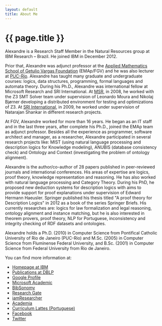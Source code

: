 ```yaml
---
layout: default
title: About Me
---
```


{{ page.title }}
================

Alexandre is a Research Staff Member in the Natural Resources group at
IBM Research – Brazil. He joined IBM in December 2012.

Prior that, Alexandre was adjunct professor at the
[Applied Mathematics School of Getulio Vargas Foundation](http://emap.fgv.br)
(EMAp/FGV) and he was also lecturer at
[PUC-Rio](http://www.inf.puc-rio.br). Alexandre has taught many
graduate and undergraduate courses: logics, data structures,
programming, formal languages and automata theory. During his Ph.D.,
Alexandre was international fellow at Microsoft Research and SRI
International. At
[MSR](http://research.microsoft.com/en-us/um/redmond/projects/z3/people.html),
in 2008, he worked with the Z3 SMT Solver team under supervision of
Leonardo Moura and Nikolaj Bjørner developing a distributed
environment for testing and optimizations of Z3. At
[SRI International](http://www.sri.com/), in 2009, he worked under
supervision of Natarajan Shankar in different research projects.

At FGV, Alexandre worked for more than 16 years. He began as an IT
staff and in the last three years, after complete his Ph.D., joined
the EMAp team as adjunct professor. Besides all the experience as
programmer, software architect and manager, as a researcher, Alexandre
participated in several research projects like: MIST (using natural
language processing and description logics for Knowledge modeling),
ANUBIS (database consistency check) and Ontology and Context
(investigating the problem of ontology alignment).

Alexandre is the author/co-author of 28 papers published in
peer-reviewed journals and international conferences. His areas of
expertise are logics, proof theory, knowledge representation and
reasoning. He has also worked with natural language processing and
Category Theory. During his PhD, he proposed new deduction systems for
description logics with aims to provide support for proof explanations
under supervision of Edward Hermann Haeusler. Springer published his
thesis titled "A proof theory for Description Logics" in 2012 as a
book of the series Springer Briefs. His currently researches are:
logics for law formalization and legal reasoning, ontology alignment
and instance matching, but he is also interested in theorem provers,
proof theory, NLP for Portuguese, inconsistency and integrity checking
of RDF datasets and ontologies. 

Alexandre holds a Ph.D. (2010) in Computer Science from Pontifical
Catholic University of Rio de Janeiro (PUC-Rio) and M.Sc. (2005) in
Computer Science from Fluminense Federal University, and B.Sc. (2001)
in Computer Science from Federal University from Rio de Janeiro.

You can find more information at:

 - [Homepage at IBM](http://researcher.ibm.com/person/br-alexrad)
 - [Publications at DBLP](http://www.informatik.uni-trier.de/~ley/db/indices/a-tree/r/Rademaker:Alexandre.html)
 - [Google Profile](http://scholar.google.com/citations?user=SWz6BjIAAAAJ)
 - [Microsoft Academic](http://academic.research.microsoft.com/Author/2751793)
 - [BibSonomy](http://www.bibsonomy.org/user/arademaker)
 - [Research Gate](http://www.researchgate.net/profile/Alexandre_Rademaker/)
 - [iamResearcher](http://www.iamresearcher.com/profiles/alexandre.rademaker/)
 - [Academia](http://fgv.academia.edu/AlexandreRademaker)
 - [Curriculum Lattes (Portuguese)](http://lattes.cnpq.br/0675365413696898)
 - [Facebook](http://facebook.com/alexandre.rademaker)
 - [Twitter](http://twitter.com/arademaker)
  
